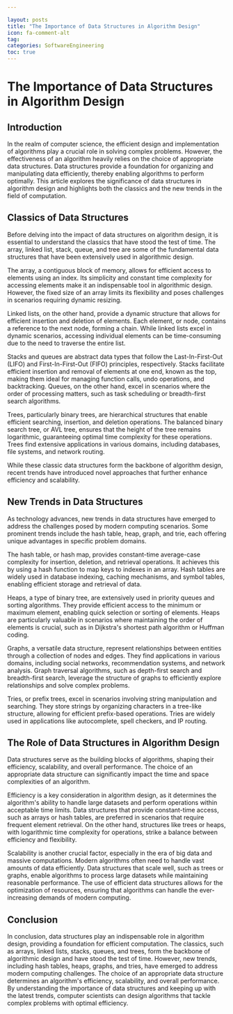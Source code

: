 ```yaml
---

layout: posts
title: "The Importance of Data Structures in Algorithm Design"
icon: fa-comment-alt
tag:      
categories: SoftwareEngineering
toc: true
---
```




# The Importance of Data Structures in Algorithm Design

## Introduction

In the realm of computer science, the efficient design and implementation of algorithms play a crucial role in solving complex problems. However, the effectiveness of an algorithm heavily relies on the choice of appropriate data structures. Data structures provide a foundation for organizing and manipulating data efficiently, thereby enabling algorithms to perform optimally. This article explores the significance of data structures in algorithm design and highlights both the classics and the new trends in the field of computation.

## Classics of Data Structures

Before delving into the impact of data structures on algorithm design, it is essential to understand the classics that have stood the test of time. The array, linked list, stack, queue, and tree are some of the fundamental data structures that have been extensively used in algorithmic design.

The array, a contiguous block of memory, allows for efficient access to elements using an index. Its simplicity and constant time complexity for accessing elements make it an indispensable tool in algorithmic design. However, the fixed size of an array limits its flexibility and poses challenges in scenarios requiring dynamic resizing.

Linked lists, on the other hand, provide a dynamic structure that allows for efficient insertion and deletion of elements. Each element, or node, contains a reference to the next node, forming a chain. While linked lists excel in dynamic scenarios, accessing individual elements can be time-consuming due to the need to traverse the entire list.

Stacks and queues are abstract data types that follow the Last-In-First-Out (LIFO) and First-In-First-Out (FIFO) principles, respectively. Stacks facilitate efficient insertion and removal of elements at one end, known as the top, making them ideal for managing function calls, undo operations, and backtracking. Queues, on the other hand, excel in scenarios where the order of processing matters, such as task scheduling or breadth-first search algorithms.

Trees, particularly binary trees, are hierarchical structures that enable efficient searching, insertion, and deletion operations. The balanced binary search tree, or AVL tree, ensures that the height of the tree remains logarithmic, guaranteeing optimal time complexity for these operations. Trees find extensive applications in various domains, including databases, file systems, and network routing.

While these classic data structures form the backbone of algorithm design, recent trends have introduced novel approaches that further enhance efficiency and scalability.

## New Trends in Data Structures

As technology advances, new trends in data structures have emerged to address the challenges posed by modern computing scenarios. Some prominent trends include the hash table, heap, graph, and trie, each offering unique advantages in specific problem domains.

The hash table, or hash map, provides constant-time average-case complexity for insertion, deletion, and retrieval operations. It achieves this by using a hash function to map keys to indexes in an array. Hash tables are widely used in database indexing, caching mechanisms, and symbol tables, enabling efficient storage and retrieval of data.

Heaps, a type of binary tree, are extensively used in priority queues and sorting algorithms. They provide efficient access to the minimum or maximum element, enabling quick selection or sorting of elements. Heaps are particularly valuable in scenarios where maintaining the order of elements is crucial, such as in Dijkstra's shortest path algorithm or Huffman coding.

Graphs, a versatile data structure, represent relationships between entities through a collection of nodes and edges. They find applications in various domains, including social networks, recommendation systems, and network analysis. Graph traversal algorithms, such as depth-first search and breadth-first search, leverage the structure of graphs to efficiently explore relationships and solve complex problems.

Tries, or prefix trees, excel in scenarios involving string manipulation and searching. They store strings by organizing characters in a tree-like structure, allowing for efficient prefix-based operations. Tries are widely used in applications like autocomplete, spell checkers, and IP routing.

## The Role of Data Structures in Algorithm Design

Data structures serve as the building blocks of algorithms, shaping their efficiency, scalability, and overall performance. The choice of an appropriate data structure can significantly impact the time and space complexities of an algorithm.

Efficiency is a key consideration in algorithm design, as it determines the algorithm's ability to handle large datasets and perform operations within acceptable time limits. Data structures that provide constant-time access, such as arrays or hash tables, are preferred in scenarios that require frequent element retrieval. On the other hand, structures like trees or heaps, with logarithmic time complexity for operations, strike a balance between efficiency and flexibility.

Scalability is another crucial factor, especially in the era of big data and massive computations. Modern algorithms often need to handle vast amounts of data efficiently. Data structures that scale well, such as trees or graphs, enable algorithms to process large datasets while maintaining reasonable performance. The use of efficient data structures allows for the optimization of resources, ensuring that algorithms can handle the ever-increasing demands of modern computing.

## Conclusion

In conclusion, data structures play an indispensable role in algorithm design, providing a foundation for efficient computation. The classics, such as arrays, linked lists, stacks, queues, and trees, form the backbone of algorithmic design and have stood the test of time. However, new trends, including hash tables, heaps, graphs, and tries, have emerged to address modern computing challenges. The choice of an appropriate data structure determines an algorithm's efficiency, scalability, and overall performance. By understanding the importance of data structures and keeping up with the latest trends, computer scientists can design algorithms that tackle complex problems with optimal efficiency.